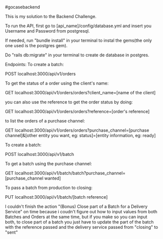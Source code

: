 #gocasebackend

This is my solution to the Backend Challenge. 

To run the API, first go to [api_name]/config/database.yml and insert you Username and Password from postgresql.

If needed, run "bundle install" in your terminal to instal the gems(the only one used is the postgres gem).

Do "rails db:migrate" in your terminal to create de database in postgres.

Endpoints:
To create a batch:

POST localhost:3000/api/v1/orders

To get the status of a order using the client's name:

GET localhost:3000/api/v1/orders/orders?client_name=[name of the client]

you can also use the reference to get the order status by doing:

GET localhost:3000/api/v1/orders/orders?reference=[order's reference]

to list the orders of a purchase channel:

GET localhost:3000/api/v1/orders/orders?purchase_channel=[purchase channel]&[other entity you want, eg: status]=[entity information,    eg: ready]

To create a batch:

POST localhost:3000/api/v1/batch

To get a batch using the purchase channel:

GET localhost:3000/api/v1/batch/batch?purchase_channel=[purchase_channel wanted]

To pass a batch from production to closing:

PUT localhost:3000/api/v1/batch/[batch reference]


I couldn't finish the action "(Bonus) Close part of a Batch for a Delivery Service" on time because i coudn't figure out how to input values from both Batches and Orders at the same time, but if you make so you can input both, to close part of a batch you just have to update the part of the batch with the reference passed and the delivery service passed from "closing" to "sent"


